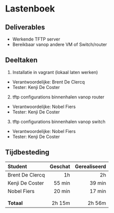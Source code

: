 # Lastenboek

## Deliverables

<!-- Som hier de concrete eindresultaten op die je voor deze opdracht moet opleveren. -->

- Werkende TFTP server
- Bereikbaar vanop andere VM of Switch/router

## Deeltaken

<!-- Som hier de deeltaken voor deze opdracht op en duid voor elk een verantwoordelijke en tester aan. Vermeld ook afhankelijkheden tussen deeltaken als die er zijn. Elke deeltaak wordt een kaartje op het kanban-bord! -->

1.  Installatie in vagrant (lokaal laten werken)

- Verantwoordelijke: Brent De Clercq
- Tester: Kenji De Coster

2.  tftp configurations binnenhalen vanop router

- Verantwoordelijke: Nobel Fiers
- Tester: Kenji De Coster

3. tftp configurations binnenhalen vanop switch

- Verantwoordelijke: Nobel Fiers
- Tester: Kenji De Coster

## Tijdbesteding

| Student         | Geschat | Gerealiseerd |
| :-------------- | ------: | -----------: |
| Brent De Clercq |      1h |           2h |
| Kenji De Coster |  55 min |       39 min |
| Nobel Fiers     |  20 min |       17 min |
| <!-- NAAM -->   |         |              |
| <!-- NAAM -->   |         |              |
| **Totaal**      |  2h 15m |       2h 56m |

<!-- Voeg na oplevering van de taak een schermafbeelding van rapport tijdbesteding voor deze taak toe. -->
